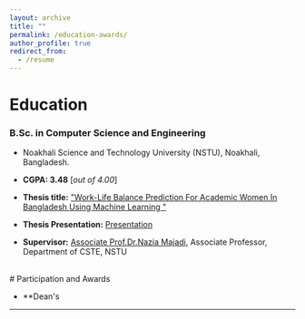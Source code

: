 ```yaml
---
layout: archive
title: ""
permalink: /education-awards/
author_profile: true
redirect_from:
  - /resume
---
```



# Education


### B.Sc. in Computer Science and Engineering


* Noakhali Science and Technology University (NSTU), Noakhali, Bangladesh.
* **CGPA:  3.48** [*out of 4.00*]

* **Thesis title:** ["Work-Life Balance Prediction For Academic Women In Bangladesh Using Machine Learning "](https://ireen-46.github.io/Ireen.github.io//files/Thesis_paper.pdf) 
* **Thesis Presentation:** [Presentation](https://ireen-46.github.io/Ireen.github.io//files/Presentation.pdf) 
* **Supervisor:** [Associate Prof.Dr.Nazia Majadi](https://scholar.google.com/citations?user=0ZPZvzEAAAAJ&hl=en&oi=ao), Associate Professor, Department of CSTE, NSTU

<br /> 
# Participation and Awards

* **Dean's

___________________________________________